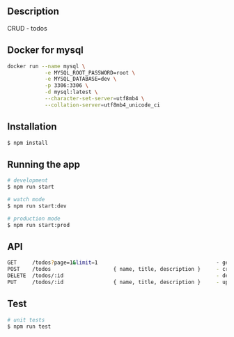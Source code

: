 ## Description
CRUD - todos

## Docker for mysql
```bash
docker run --name mysql \
            -e MYSQL_ROOT_PASSWORD=root \
            -e MYSQL_DATABASE=dev \
            -p 3306:3306 \
            -d mysql:latest \
            --character-set-server=utf8mb4 \
            --collation-server=utf8mb4_unicode_ci
```

## Installation

```bash
$ npm install
```

## Running the app

```bash
# development
$ npm run start

# watch mode
$ npm run start:dev

# production mode
$ npm run start:prod
```

## API
```bash
GET     /todos?page=1&limit=1                                      - get todos with pagination
POST    /todos                    { name, title, description }     - create new todo
DELETE  /todos/:id                                                 - delete todo
PUT     /todos/:id                { name, title, description }     - update todo 
```

## Test

```bash
# unit tests
$ npm run test
```

